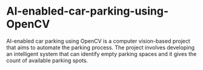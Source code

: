# Al-enabled-car-parking-using-OpenCV
AI-enabled car parking using OpenCV is a computer vision-based project that aims to automate the parking process. The project involves developing an intelligent system that can identify empty parking spaces and it gives the count of available parking spots. 
